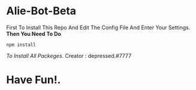# Alie-Bot-Beta
First To Install This Repo And Edit The Config File And Enter Your Settings.
**Then You Need To Do**
```
npm install 
```
_To Install All Packeges_.
Creator : depressed.#7777
# Have Fun!.
